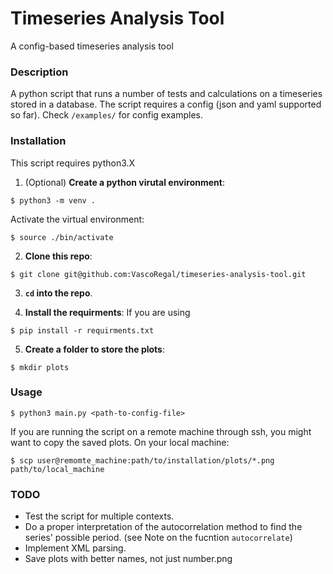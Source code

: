 # Timeseries Analysis Tool

A config-based timeseries analysis tool

### Description ###

A python script that runs a number of tests and calculations on a timeseries stored in a database. The script requires a config (json and yaml supported so far). Check ``` /examples/ ``` for config examples.

### Installation ###

This script requires python3.X

1. (Optional) **Create a python virutal environment**:

``` 
$ python3 -m venv . 
```
Activate the virtual environment:

```
$ source ./bin/activate
```


2. **Clone this repo**:

``` 
$ git clone git@github.com:VascoRegal/timeseries-analysis-tool.git 
```

3. **```cd``` into the repo**.

4. **Install the requirments**:
If you are using 
```
$ pip install -r requirments.txt
```

5. **Create a folder to store the plots**:
```
$ mkdir plots
```

### Usage ###
```
$ python3 main.py <path-to-config-file>
```

If you are running the script on a remote machine through ssh, you might want to copy the saved plots. On your local machine:
```
$ scp user@remomte_machine:path/to/installation/plots/*.png path/to/local_machine
```

### TODO ###
* Test the script for multiple contexts.
* Do a proper interpretation of the autocorrelation method to find the series' possible period. (see Note on the fucntion ```autocorrelate```)
* Implement XML parsing.
* Save plots with better names, not just number.png


